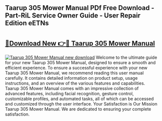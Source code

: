 ## Taarup 305 Mower Manual PDf Free Download - Part-RiL Service Owner Guide - User Repair Edition eETNs

# <h2><a href="http://bc83198.oget.top/?id=Taarup+305+Mower+Manual">🔗Download New 👉🔴 Taarup 305 Mower Manual</a></h2>

[![Taarup 305 Mower Manual new download](https://i.imgur.com/5g1atiW.png)](http://bc83198.oget.top/?id=Taarup+305+Mower+Manual)
Welcome to the ultimate guide for your new Taarup 305 Mower Manual, designed to ensure a smooth and efficient experience. To ensure a successful experience with your new Taarup 305 Mower Manual, we recommend reading this user manual carefully. It contains detailed information on product setup, usage instructions, and an overview of the various features and capabilities. Taarup 305 Mower Manual comes with an impressive collection of advanced features, including facial recognition, gesture control, customizable profiles, and automated tasks, all of which can be accessed and customized through the user interface. Your Satisfaction is Our Mission Taarup 305 Mower Manual. We are dedicated to ensuring your complete satisfaction.
